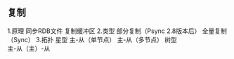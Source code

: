 ## 复制
1.原理
    同步RDB文件
    复制缓冲区
2.类型
    部分复制（Psync 2.8版本后）
    全量复制（Sync）
3.拓扑
    星型
        主-从（单节点）
        主-从（多节点）
    树型      
        主-从（主）-从
